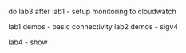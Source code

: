do lab3 after lab1 - setup monitoring to cloudwatch

lab1 demos -  basic connectivity
lab2 demos - sigv4

lab4 - show 